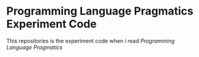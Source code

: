 # Programming Language Pragmatics Experiment Code
This repositories is the experiment code when i read *Programming Language Pragmatics*